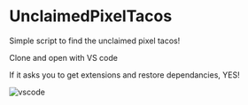 # UnclaimedPixelTacos
 Simple script to find the unclaimed pixel tacos! 


Clone and open with VS code

If it asks you to get extensions and restore dependancies, YES!

![vscode](https://user-images.githubusercontent.com/6565866/225774613-729d3e57-dc1c-4813-9ce0-642c23d922fa.PNG)
